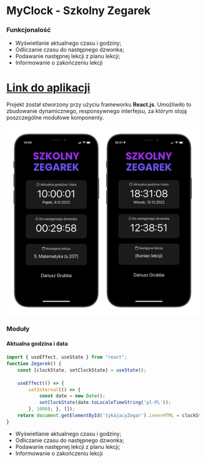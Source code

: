 # MyClock - Szkolny Zegarek

### Funkcjonalość 

- Wyświetlanie aktualnego czasu i godziny;
- Odliczanie czasu do następnego dzwonka;
- Podawanie następnej lekcji z planu lekcji;
- Informowanie o zakończeniu lekcji

# [Link do aplikacji](https://myclock-three.vercel.app/ "Link do aplikacji")
<!-- ![szkolny_zegarek](https://github.com/dariusz-grubba/myclock/blob/013b001a82cd7769e8d32d76f96e154b90ea2de4/public/logo.png) -->

Projekt został stworzony przy użyciu frameworku **React.js**. Umożliwiło to zbudowanie dynamicznego, responsywnego interfejsu, za którym stoją poszczególne modułowe komponenty.

![zdjecia](https://github.com/dariusz-grubba/myclock/blob/4e725a158b446462f530cf6842cecdeacf2b74e2/public/phones.png)

### Moduły

#### Aktualna godzina i data

```javascript
import { useEffect, useState } from "react"; 
function Zegarek() {
    const [clockState, setClockState] = useState();

    useEffect(() => {
        setInterval(() => {
            const date = new Date();
            setClockState(date.toLocaleTimeString('pl-PL'));
        }, 1000); }, []);
    return document.getElementById('tykajacyZegar').innerHTML = clockState
}
```

- Wyświetlanie aktualnego czasu i godziny;
- Odliczanie czasu do następnego dzwonka;
- Podawanie następnej lekcji z planu lekcji;
- Informowanie o zakończeniu lekcji
